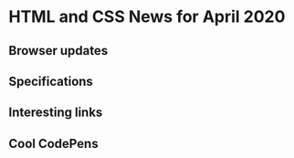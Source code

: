 # HTML and CSS News for April 2020

## Browser updates


## Specifications


## Interesting links


## Cool CodePens

